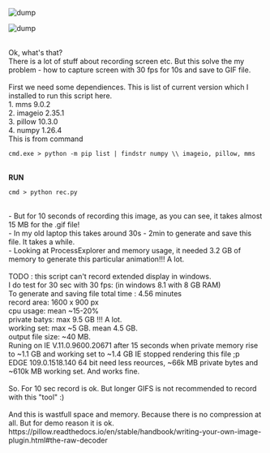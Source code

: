 ![dump](https://github.com/KarolDuracz/scratchpad/blob/main/Webapp/Simple%20http%20server%20python3/Record%20screen%20to%20GIF/output.gif?raw=true)

![dump](https://github.com/KarolDuracz/scratchpad/blob/main/Webapp/Simple%20http%20server%20python3/Record%20screen%20to%20GIF/output_phys.gif?raw=true)

<br />
Ok, what's that? <br />
There is a lot of stuff about recording screen etc. But this solve the my problem - how to capture screen with 30 fps for 10s and save to GIF file. <br />
<br />
First we need some dependiences. This is list of current version which I installed to run this script here.<br />
1. mms 9.0.2 <br />
2. imageio 2.35.1 <br />
3. pillow 10.3.0 <br />
4. numpy 1.26.4 <br />
This is from command <br />

```
cmd.exe > python -m pip list | findstr numpy \\ imageio, pillow, mms
```
<br />
<b>RUN </b> <br />

```
cmd > python rec.py
```
<br />
- But for 10 seconds of recording this image, as you can see, it takes almost 15 MB for the .gif file! <br />
- In my old laptop this takes around 30s - 2min to generate and save this file. It takes a while. <br />
- Looking at ProcessExplorer and memory usage, it needed 3.2 GB of memory to generate this particular animation!!! A lot.
<br />
<br />
TODO : this script can't record extended display in windows. 

<br />
I do test for 30 sec with 30 fps: (in windows 8.1 with 8 GB RAM) <br />
To generate and saving file total time : 4.56 minutes<br />
record area: 1600 x 900 px <br />
cpu usage: mean ~15-20%<br />
private batys: max 9.5 GB !!! A lot.<br />
working set: max ~5 GB. mean 4.5 GB. <br />
output file size: ~40 MB.
<br />
Runing on IE V.11.0.9600.20671 after 15 seconds when private memory rise to ~1.1 GB and working set to ~1.4 GB IE stopped rendering this file ;p <br />
EDGE  109.0.1518.140 64 bit need less reources, ~66k MB private bytes and ~610k MB working set. And works fine. 
<br />
<br />
So. For 10 sec record is ok. But longer GIFS is not recommended to record with this "tool" :)
<br /><br />
And this is wastfull space and memory. Because there is no compression at all. But for demo reason it is ok. https://pillow.readthedocs.io/en/stable/handbook/writing-your-own-image-plugin.html#the-raw-decoder
